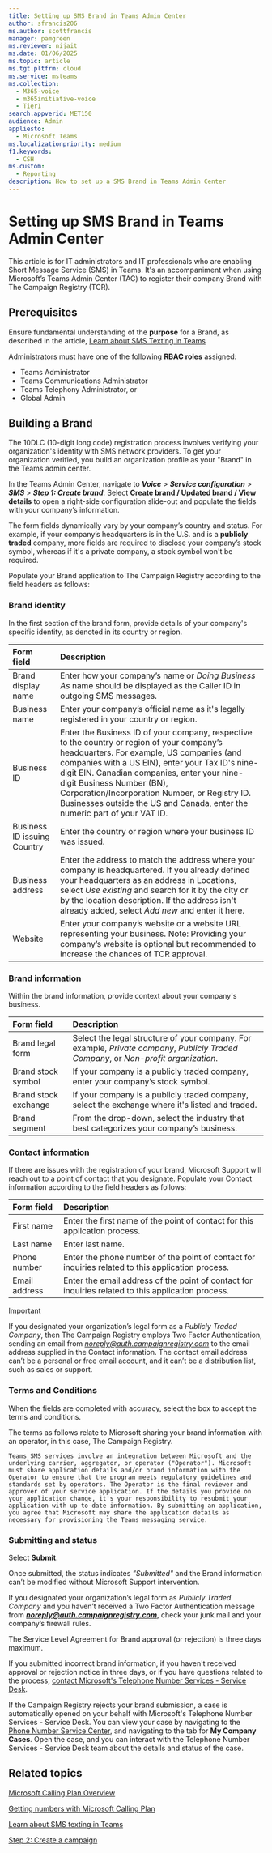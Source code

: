 ```yaml
---
title: Setting up SMS Brand in Teams Admin Center
author: sfrancis206
ms.author: scottfrancis
manager: pamgreen
ms.reviewer: nijait
ms.date: 01/06/2025
ms.topic: article
ms.tgt.pltfrm: cloud
ms.service: msteams
ms.collection:
  - M365-voice
  - m365initiative-voice
  - Tier1
search.appverid: MET150
audience: Admin
appliesto:
  - Microsoft Teams
ms.localizationpriority: medium
f1.keywords:
  - CSH
ms.custom:
  - Reporting
description: How to set up a SMS Brand in Teams Admin Center
---
```


# Setting up SMS Brand in Teams Admin Center

This article is for IT administrators and IT professionals who are enabling Short Message Service (SMS) in Teams. It's an accompaniment when using Microsoft’s Teams Admin Center (TAC) to register their company Brand with The Campaign Registry (TCR).

## Prerequisites

Ensure fundamental understanding of the **purpose** for a Brand, as described in the article, [Learn about SMS Texting in Teams](sms-overview.md)

Administrators must have one of the following **RBAC roles** assigned:

- Teams Administrator
- Teams Communications Administrator
- Teams Telephony Administrator, or
- Global Admin

## Building a Brand

The 10DLC (10-digit long code) registration process involves verifying your organization's identity with SMS network providers. To get your organization verified, you build an organization profile as your "Brand" in the Teams admin center.

In the Teams Admin Center, navigate to ***Voice*** > ***Service configuration*** > ***SMS*** > ***Step 1: Create brand***.
Select **Create brand / Updated brand / View details** to open a right-side configuration slide-out and populate the fields with your company’s information.

The form fields dynamically vary by your company’s country and status. For example, if your company’s headquarters is in the U.S. and is a **publicly traded** company, more fields are required to disclose your company’s stock symbol, whereas if it's a private company, a stock symbol won't be required.

Populate your Brand application to The Campaign Registry according to the field headers as follows:

### Brand identity

In the first section of the brand form, provide details of your company's specific identity, as denoted in its country or region.

|Form field |Description |
|:-----|:-----|
|Brand display name|Enter how your company’s name or *Doing Business As* name should be displayed as the Caller ID in outgoing SMS messages.|
|Business name |Enter your company’s official name as it's legally registered in your country or region.|
|Business ID |Enter the Business ID of your company, respective to the country or region of your company’s headquarters. For example, US companies (and companies with a US EIN), enter your Tax ID's nine-digit EIN. Canadian companies, enter your nine-digit Business Number (BN), Corporation/Incorporation Number, or Registry ID. Businesses outside the US and Canada, enter the numeric part of your VAT ID.|
|Business ID issuing Country |Enter the country or region where your business ID was issued.|
|Business address |Enter the address to match the address where your company is headquartered. If you already defined your headquarters as an address in Locations, select *Use existing* and search for it by the city or by the location description. If the address isn't already added, select *Add new* and enter it here.|
|Website |Enter your company’s website or a website URL representing your business. Note: Providing your company’s website is optional but recommended to increase the chances of TCR approval.|

### Brand information

Within the brand information, provide context about your company's business.

|Form field |Description |
|:-----|:-----|
|Brand legal form |Select the legal structure of your company. For example, *Private company*, *Publicly Traded Company*, or *Non-profit organization*.|
|Brand stock symbol |If your company is a publicly traded company, enter your company’s stock symbol.|
|Brand stock exchange |If your company is a publicly traded company, select the exchange where it's listed and traded.|
|Brand segment |From the drop-down, select the industry that best categorizes your company’s business.|

### Contact information

If there are issues with the registration of your brand, Microsoft Support will reach out to a point of contact that you designate. Populate your Contact information according to the field headers as follows:

|Form field |Description |
|:-----|:-----|
|First name | Enter the first name of the point of contact for this application process. |
|Last name | Enter last name. |
|Phone number | Enter the phone number of the point of contact for inquiries related to this application process. |
|Email address | Enter the email address of the point of contact for inquiries related to this application process. |

> [!IMPORTANT]
> If you designated your organization’s legal form as a *Publicly Traded Company*, then The Campaign Registry employs Two Factor Authentication, sending an email from *noreply@auth.campaignregistry.com* to the email address supplied in the Contact information. The contact email address can’t be a personal or free email account, and it can’t be a distribution list, such as sales or support.

### Terms and Conditions

When the fields are completed with accuracy, select the box to accept the terms and conditions.

The terms as follows relate to Microsoft sharing your brand information with an operator, in this case, The Campaign Registry.

```text
Teams SMS services involve an integration between Microsoft and the underlying carrier, aggregator, or operator ("Operator"). Microsoft must share application details and/or brand information with the Operator to ensure that the program meets regulatory guidelines and standards set by operators. The Operator is the final reviewer and approver of your service application. If the details you provide on your application change, it's your responsibility to resubmit your application with up-to-date information. By submitting an application, you agree that Microsoft may share the application details as necessary for provisioning the Teams messaging service.
```

### Submitting and status

Select **Submit**.

Once submitted, the status indicates *"Submitted"* and the Brand information can’t be modified without Microsoft Support intervention.

If you designated your organization’s legal form as *Publicly Traded Company* and you haven’t received a Two Factor Authentication message from ***noreply@auth.campaignregistry.com***, check your junk mail and your company’s firewall rules.

The Service Level Agreement for Brand approval (or rejection) is three days maximum.

If you submitted incorrect brand information, if you haven't received approval or rejection notice in three days, or if you have questions related to the process, [contact Microsoft's Telephone Number Services - Service Desk](contact-tns-service-desk.md).

If the Campaign Registry rejects your brand submission, a case is automatically opened on your behalf with Microsoft's Telephone Number Services - Service Desk. You can view your case by navigating to the [Phone Number Service Center](https://pstnsd.powerappsportals.com), and navigating to the tab for **My Company Cases**. Open the case, and you can interact with the Telephone Number Services - Service Desk team about the details and status of the case.

## Related topics

[Microsoft Calling Plan Overview](calling-plan-overview.md)

[Getting numbers with Microsoft Calling Plan](manage-phone-numbers-landing-page.md)

[Learn about SMS texting in Teams](sms-overview.md)

[Step 2: Create a campaign](sms-setup-campaign.md)
